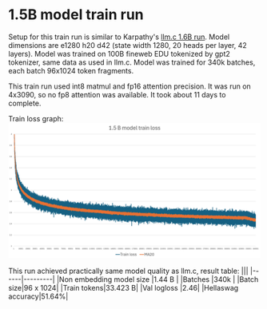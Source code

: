 # 1.5B model train run

Setup for this train run is similar to Karpathy's [llm.c 1.6B run](https://github.com/karpathy/llm.c/discussions/677). Model dimensions are e1280 h20 d42 (state width 1280, 20 heads per layer, 42 layers). Model was trained on 100B fineweb EDU tokenized by gpt2 tokenizer, same data as used in llm.c. Model was trained for 340k batches, each batch 96x1024 token fragments.

This train run used int8 matmul and fp16 attention precision. It was run on 4x3090, so no fp8 attention was available. It took about 11 days to complete.

Train loss graph:
![Nice train loss graph](img/tl15b.png)

This run achieved practically same model quality as llm.c, result table:
|||
|------|---------|
|Non embedding model size |1.44 B |
|Batches    |340k      |
|Batch size|96 x 1024|
|Train tokens|33.423 B|
|Val logloss |2.46|
|Hellaswag accuracy|51.64%|
